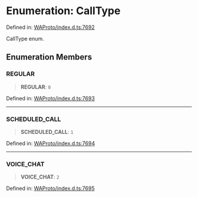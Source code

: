 # Enumeration: CallType

Defined in: [WAProto/index.d.ts:7692](https://github.com/Fokusdotid/bail/blob/c270ba4454f95d50cec87a9d90b03360fac7058e/WAProto/index.d.ts#L7692)

CallType enum.

## Enumeration Members

### REGULAR

> **REGULAR**: `0`

Defined in: [WAProto/index.d.ts:7693](https://github.com/Fokusdotid/bail/blob/c270ba4454f95d50cec87a9d90b03360fac7058e/WAProto/index.d.ts#L7693)

***

### SCHEDULED\_CALL

> **SCHEDULED\_CALL**: `1`

Defined in: [WAProto/index.d.ts:7694](https://github.com/Fokusdotid/bail/blob/c270ba4454f95d50cec87a9d90b03360fac7058e/WAProto/index.d.ts#L7694)

***

### VOICE\_CHAT

> **VOICE\_CHAT**: `2`

Defined in: [WAProto/index.d.ts:7695](https://github.com/Fokusdotid/bail/blob/c270ba4454f95d50cec87a9d90b03360fac7058e/WAProto/index.d.ts#L7695)
